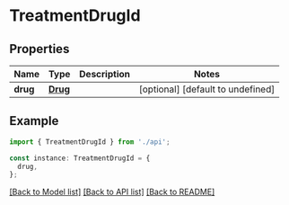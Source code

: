 # TreatmentDrugId

## Properties

| Name     | Type                | Description | Notes                             |
| -------- | ------------------- | ----------- | --------------------------------- |
| **drug** | [**Drug**](Drug.md) |             | [optional] [default to undefined] |

## Example

```typescript
import { TreatmentDrugId } from './api';

const instance: TreatmentDrugId = {
  drug,
};
```

[[Back to Model list]](../README.md#documentation-for-models) [[Back to API list]](../README.md#documentation-for-api-endpoints) [[Back to README]](../README.md)
